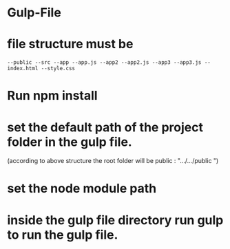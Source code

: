 # Gulp-File  

# file structure must be

`--public
  --src
   --app
     --app.js
   --app2
     --app2.js
   --app3
     --app3.js
   --index.html
   --style.css`
   
   # Run npm install
   
   # set the default path of the project folder in the gulp file.
   (according to above structure the root folder will be public  : ".../.../public ")
   
   # set the node module path
   
   # inside the gulp file directory run **gulp** to run the gulp file.
   
